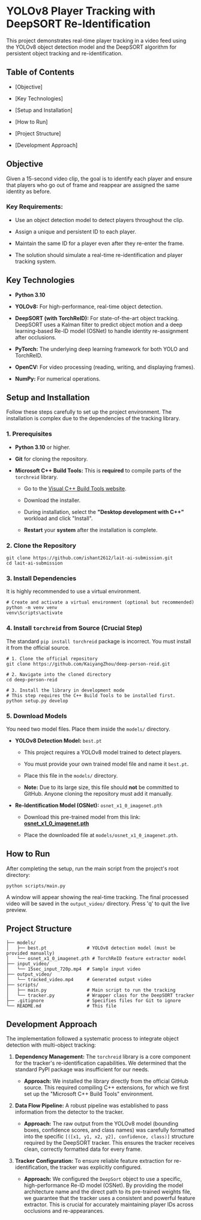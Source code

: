 # YOLOv8 Player Tracking with DeepSORT Re-Identification

This project demonstrates real-time player tracking in a video feed using the YOLOv8 object detection model and the DeepSORT algorithm for persistent object tracking and re-identification.


## Table of Contents

  * [Objective]

  * [Key Technologies]

  * [Setup and Installation]

  * [How to Run]

  * [Project Structure]

  * [Development Approach]
## Objective

Given a 15-second video clip, the goal is to identify each player and ensure that players who go out of frame and reappear are assigned the same identity as before.

### Key Requirements:

  * Use an object detection model to detect players throughout the clip.

  * Assign a unique and persistent ID to each player.

  * Maintain the same ID for a player even after they re-enter the frame.

  * The solution should simulate a real-time re-identification and player tracking system.

## Key Technologies

  * **Python 3.10**

  * **YOLOv8:** For high-performance, real-time object detection.

  * **DeepSORT (with TorchReID):** For state-of-the-art object tracking. DeepSORT uses a Kalman filter to predict object motion and a deep learning-based Re-ID model (OSNet) to handle identity re-assignment after occlusions.

  * **PyTorch:** The underlying deep learning framework for both YOLO and TorchReID.

  * **OpenCV:** For video processing (reading, writing, and displaying frames).

  * **NumPy:** For numerical operations.

## Setup and Installation

Follow these steps carefully to set up the project environment. The installation is complex due to the dependencies of the tracking library.

### 1\. Prerequisites

  * **Python 3.10** or higher.

  * **Git** for cloning the repository.

  * **Microsoft C++ Build Tools:** This is **required** to compile parts of the `torchreid` library.

      * Go to the [Visual C++ Build Tools website](https://visualstudio.microsoft.com/visual-cpp-build-tools/).

      * Download the installer.

      * During installation, select the **"Desktop development with C++"** workload and click "Install".

      * **Restart** your **system** after the installation is complete.

### 2\. Clone the Repository

```
git clone https://github.com/ishant2612/lait-ai-submission.git
cd lait-ai-submission

```


### 3\. Install Dependencies

It is highly recommended to use a virtual environment.

```
# Create and activate a virtual environment (optional but recommended)
python -m venv venv
venv\Scripts\activate

```

### 4\. Install `torchreid` from Source (Crucial Step)

The standard `pip install torchreid` package is incorrect. You must install it from the official source.

```
# 1. Clone the official repository
git clone https://github.com/KaiyangZhou/deep-person-reid.git

# 2. Navigate into the cloned directory
cd deep-person-reid

# 3. Install the library in development mode
# This step requires the C++ Build Tools to be installed first.
python setup.py develop

```

### 5\. Download Models

You need two model files. Place them inside the `models/` directory.

  * **YOLOv8 Detection Model:** `best.pt`

      * This project requires a YOLOv8 model trained to detect players.

      * You must provide your own trained model file and name it `best.pt`.

      * Place this file in the `models/` directory.

      * **Note:** Due to its large size, this file should **not** be committed to GitHub. Anyone cloning the repository must add it manually.

  * **Re-Identification Model (OSNet):** `osnet_x1_0_imagenet.pth`

      * Download this pre-trained model from this link: [**osnet\_x1\_0\_imagenet.pth**](https://www.google.com/search?q=https://drive.google.com/uc%3Fid%3D1V77c22t1Gztc6fPSiR3D20yqAg5qTA6n)

      * Place the downloaded file at `models/osnet_x1_0_imagenet.pth`.

## How to Run

After completing the setup, run the main script from the project's root directory:

```
python scripts/main.py

```

A window will appear showing the real-time tracking. The final processed video will be saved in the `output_video/` directory. Press 'q' to quit the live preview.

## Project Structure

```
├── models/
│   ├── best.pt               # YOLOv8 detection model (must be provided manually)
│   └── osnet_x1_0_imagenet.pth # TorchReID feature extractor model
├── input_video/
│   └── 15sec_input_720p.mp4  # Sample input video
├── output_video/
│   └── tracked_video.mp4     # Generated output video
├── scripts/
│   ├── main.py               # Main script to run the tracking
│   └── tracker.py            # Wrapper class for the DeepSORT tracker
├── .gitignore                # Specifies files for Git to ignore
└── README.md                 # This file

```

## Development Approach

The implementation followed a systematic process to integrate object detection with multi-object tracking:

1.  **Dependency Management:** The `torchreid` library is a core component for the tracker's re-identification capabilities. We determined that the standard PyPI package was insufficient for our needs.

      * **Approach:** We installed the library directly from the official GitHub source. This required compiling C++ extensions, for which we first set up the "Microsoft C++ Build Tools" environment.

2.  **Data Flow Pipeline:** A robust pipeline was established to pass information from the detector to the tracker.

      * **Approach:** The raw output from the YOLOv8 model (bounding boxes, confidence scores, and class names) was carefully formatted into the specific `[([x1, y1, x2, y2], confidence, class)]` structure required by the DeepSORT tracker. This ensures the tracker receives clean, correctly formatted data for every frame.

3.  **Tracker Configuration:** To ensure reliable feature extraction for re-identification, the tracker was explicitly configured.

      * **Approach:** We configured the `DeepSort` object to use a specific, high-performance Re-ID model (OSNet). By providing the model architecture name and the direct path to its pre-trained weights file, we guarantee that the tracker uses a consistent and powerful feature extractor. This is crucial for accurately maintaining player IDs across occlusions and re-appearances.
